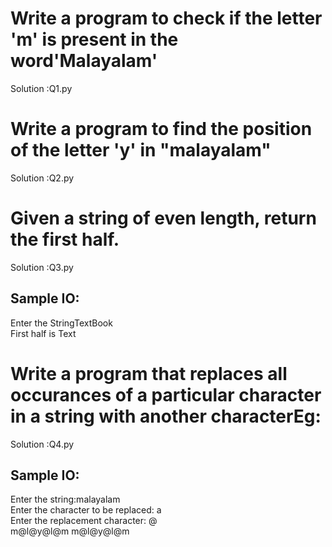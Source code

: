 # Write a program to check if the letter 'm' is present in the word'Malayalam'
Solution :Q1.py



# Write a program to find the position of the letter 'y' in "malayalam"
Solution :Q2.py

# Given a string of even length, return the first half. 
Solution :Q3.py

## Sample IO:
Enter the StringTextBook<br /> 
First half is Text

# Write a program that replaces all occurances of a particular character  in a string  with another characterEg: 
Solution :Q4.py

## Sample IO:
Enter the string:malayalam <br>
Enter the character to be replaced: a <br>
Enter the replacement character: @ <br>
m@l@y@l@m
m@l@y@l@m




